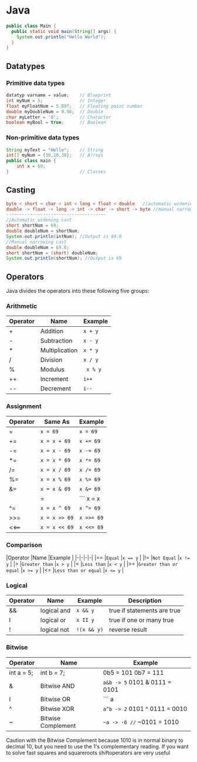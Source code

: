 # Java

```java
public class Main {
  public static void main(String[] args) {
    System.out.println("Hello World");
  }
}
```

## Datatypes
### Primitive data types
```java
datatyp varname = value;    // Blueprint
int myNum = 5;              // Integer
float myFloatNum = 5.99f;   // Floating point number
double myDoubleNum = 9.98;  // Double
char myLetter = 'd';        // Character
boolean myBool = true;      // Boolean
```
### Non-primitive data types
```java
String myText = "Hello";    // String
int[] myNum = {10,20,30};   // Arrays
public class main {
    int x = 69;
}                           // Classes
```

## Casting
```java
byte < short < char < int < long < float < double   //automatic widening cast
double -> float -> long -> int -> char -> short -> byte //manual narrowing cast
--------------------------------------
//Automatic widening cast
short shortNum = 69;
double doubleNum = shortNum;
System.out.println(intNum); //Output is 69.0
//Manual narrowing cast
double doubleNum = 69.0;
short shortNum = (short) doubleNum;
System.out.println(shortNum); //Output is 69
```
## Operators
Java divides the operators into these following five groups:
### Arithmetic
|Operator   |Name   |Example  |
|-----------|-------|--------------|
|+   |Addition   |``` x + y ```   |
|-   |Subtraction   |``` x - y ```   |
|*   |Multiplication   |``` x * y ```   |
|/   |Division   |``` x / y ```   |
|%   |Modulus   |``` x % y```   |
|++   |Increment   |``` i++ ```   |
|--   |Decrement   |``` i-- ```   |
### Assignment
|Operator   |Same As   |Example   |
|-----------|-------|--------------|
|=   |``` x = 69 ```   |``` x = 69 ```   |
|+=   |``` x = x + 69 ```   |``` x += 69 ```   |
|-=   |``` x = x - 69 ```   |``` x -= 69 ```   |
|*=   |``` x = x * 69 ```   |``` x *= 69 ```   |
|/=   |``` x = x / 69 ```   |``` x /= 69 ```   |
|%=   |``` x = x % 69 ```   |``` x %= 69 ```   |
|&=   |``` x = x & 69 ```   |``` x &= 69 ```   |
||=   |``` x = x | 69 ```   |``` x |= 69 ```   |
|^=   |``` x = x ^ 69 ```   |``` x ^= 69 ```   |
|>>=   |``` x = x >> 69 ```   |``` x >>= 69 ```   |
|<<==   |``` x = x << 69 ```   |``` x <<= 69 ```   |
### Comparison
|Operator   |Name   |Example   |
|-|-|-|-|
|==   |``` Equal ```   |``` x == y ```   |
|!=   |``` Not Equal ```   |``` x != y ```   |
|>   |``` Greater than ```   |``` x > y ```   |
|<   |``` Less than ```   |``` x < y ```   |
|>=   |``` Greater than or equal ```   |``` x >= y ```   |
|<=   |``` Less than or equal ```   |``` x <= y ```   |
### Logical
|Operator   |Name   |Example   |Description
|-|-|-|-|
|&&   |logical and   |``` x && y  ```   |true if statements are true   |
|I   |logical or   |``` x II y ```   |true if one or many true   |
|!   |logical not   |``` !(x && y) ```   |reverse result
### Bitwise
|Operator   |Name   |Example   |
|-----------|-------|--------------|
|int a = 5;   |int b = 7;| 0b5 = 101 0b7 = 111
|&   |Bitwise AND   |``` a&b -> 5 ``` 0101 & 0111 = 0101   |
|I   |Bitwise OR   |``` a|b -> 7 ``` 0101 | 0111 = 0111   |
|^   |Bitwise XOR   |``` a^b -> 2 ``` 0101 ^ 0111 = 0010  |
|~   |Bitwise Complement   |``` ~a -> -6 // ``` ~0101 = 1010 |      

Caution with the Bitwise Complement because 1010 is in normal binary to decimal 10, but you need to use the 1's complementary reading.
If you want to solve fast squares and squareroots shiftoperators are very useful
